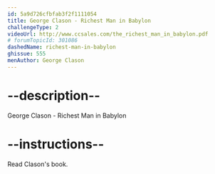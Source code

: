 ```yaml
---
id: 5a9d726cfbfab3f2f1111054
title: George Clason - Richest Man in Babylon
challengeType: 2
videoUrl: http://www.ccsales.com/the_richest_man_in_babylon.pdf
# forumTopicId: 301086
dashedName: richest-man-in-babylon
ghissue: 555
menAuthor: George Clason
---
```


# --description--

George Clason - Richest Man in Babylon


# --instructions--

Read Clason's book.